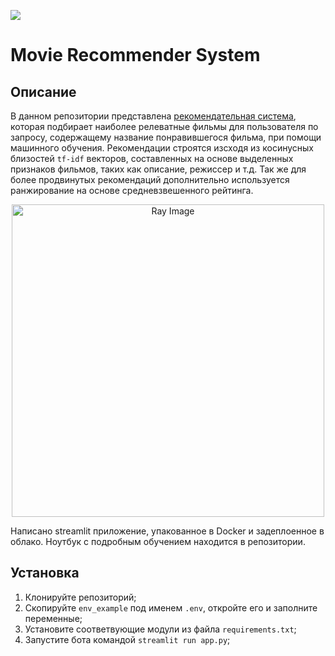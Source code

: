 [<img src="https://img.shields.io/badge/Streamlit-%40RecSysApp-green">](https://huggingface.co/spaces/HounchPounchGit/MoviesRecSysStreamlit)

# Movie Recommender System
## Описание
В данном репозитории представлена [рекомендательная система](https://huggingface.co/spaces/HounchPounchGit/MoviesRecSysStreamlit), которая подбирает наиболее релеватные фильмы для пользователя по запросу, содержащему название понравившегося фильма, при помощи машинного обучения. Рекомендации строятся изсходя из косинусных близостей `tf-idf` векторов, составленных на основе выделенных признаков фильмов, таких как описание, режиссер и т.д. Так же для более продвинутых рекомендаций дополнительно используется ранжирование на основе средневзвешенного рейтинга.


<p align="center">
  <img src="screenshots/app1.png" height="500" alt="Ray Image">
</p>
Написано streamlit приложение, упакованное в Docker и задеплоенное в облако. Ноутбук с подробным обучением находится в репозитории.

## Установка
1. Клонируйте репозиторий;
2. Скопируйте `env_example` под именем `.env`, откройте его и заполните переменные;
3. Установите соответвующие модули из файла `requirements.txt`;
4. Запустите бота командой `streamlit run app.py`;

